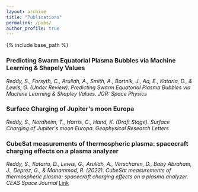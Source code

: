 ```yaml
---
layout: archive
title: "Publications"
permalink: /pubs/
author_profile: true
---
```


{% include base_path %}

### Predicting Swarm Equatorial Plasma Bubbles via Machine Learning & Shapely Values
_Reddy, S., Forsyth, C., Aruliah, A., Smith, A., Bortnik, J., Aa, E., Kataria, D., & Lewis, G. (Under Review). Predicting Swarm Equatorial Plasma Bubbles via Machine Learning & Shapley Values. JGR: Space Physics_

### Surface Charging of Jupiter's moon Europa
_Reddy, S., Nordheim, T., Harris, C., Hand, K. (Draft Stage). Surface Charging of Jupiter's moon Europa. Geophysical Research Letters_


### CubeSat measurements of thermospheric plasma: spacecraft charging effects on a plasma analyzer
_Reddy, S., Kataria, D., Lewis, G., Aruliah, A., Verscharen, D., Baby Abraham, J., Deprez, G., &#38; Mahammod, R. (2022). CubeSat measurements of thermospheric plasma: spacecraft charging effects on a plasma analyzer. CEAS Space Journal_ [Link](https://link.springer.com/article/10.1007/s12567-022-00439-y)